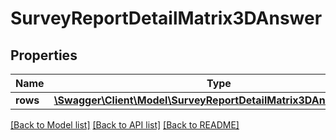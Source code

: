 # SurveyReportDetailMatrix3DAnswer

## Properties
Name | Type | Description | Notes
------------ | ------------- | ------------- | -------------
**rows** | [**\Swagger\Client\Model\SurveyReportDetailMatrix3DAnswerRows[]**](SurveyReportDetailMatrix3DAnswerRows.md) |  | 

[[Back to Model list]](../README.md#documentation-for-models) [[Back to API list]](../README.md#documentation-for-api-endpoints) [[Back to README]](../README.md)


